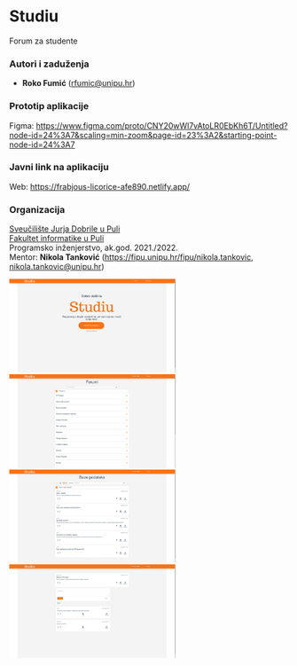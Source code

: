 # Studiu

Forum za studente

### Autori i zaduženja

- **Roko Fumić** (rfumic@unipu.hr)

### Prototip aplikacije

Figma: https://www.figma.com/proto/CNY20wWl7vAtoLR0EbKh6T/Untitled?node-id=24%3A7&scaling=min-zoom&page-id=23%3A2&starting-point-node-id=24%3A7

### Javni link na aplikaciju

Web: https://frabjous-licorice-afe890.netlify.app/

### Organizacija

[Sveučilište Jurja Dobrile u Puli](http://www.unipu.hr/)  
[Fakultet informatike u Puli](https://fipu.unipu.hr/)  
Programsko inženjerstvo, ak.god. 2021./2022.  
Mentor: **Nikola Tanković** (https://fipu.unipu.hr/fipu/nikola.tankovic, nikola.tankovic@unipu.hr)

<img src='./screenshots/homepage.png' width=300 alt='Studiu Homepage'>
<img src='./screenshots/forums.png' width=300 alt='Studiu Forums'>
<img src='./screenshots/forum.png' width=300 alt='Studiu Forum'>
<img src='./screenshots/post.png' width=300 alt='Studiu Post'>
